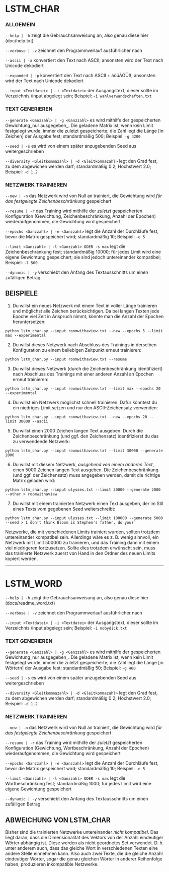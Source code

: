 # LSTM_CHAR

### ALLGEMEIN

`--help | -h` zeigt die Gebrauchsanweisung an, also genau diese hier (doc/help.txt)

`--verbose | -v` zeichnet den Programmverlauf ausführlicher nach

`--ascii | -a` konvertiert den Text nach ASCII; ansonsten wird der Text nach Unicode dekodiert

`--expanded | -p` konvertiert den Text nach ASCII + äöüÄÖÜß; ansonsten wird der Text nach Unicode dekodiert

`--input <Textdatei> | -i <Textdatei>` der Ausgangstext, dieser sollte im Verzeichnis /input abgelegt sein; Beispiel: `-i wahlverwandschaften.txt`

### TEXT GENERIEREN

`--generate <Ganzzahl> | -g <Ganzzahl>` es wird mithilfe der gespeicherten Gewichtung_nur ausgegeben_. Die geladene Matrix ist, wenn kein Limit festgelegt wurde, immer die zuletzt gespeicherte; die Zahl legt die Länge [in Zeichen] der Ausgabe fest; standardmäßig 500; Beispiel: `-g 4200`

`--seed | -s` es wird von einem später anzugebenden Seed aus weitergeschrieben

`--diversity <Gleitkommazahl> | -d <Gleitkommazahl>` legt den Grad fest, zu dem abgewichen werden darf; standardmäßig 0.2; Höchstwert 2.0; Beispiel: `-d 1.2`

### NETZWERK TRAINIEREN

`--new | -n` das Netzwerk wird von Null an trainiert, die Gewichtung wird _für das festgelegte Zeichenbeschränkung_ gespeichert

`--resume | -r` das Training wird mithilfe der _zuletzt_ gespeicherten Konfiguration (Gewichtung, Zeichenbeschränkung, Anzahl der Epochen) wiederaufgenommen, die Gewichtung wird gespeichert

`--epochs <Ganzzahl> | -e <Ganzzahl>` legt die Anzahl der Durchläufe fest, bevor die Matrix gespeichert wird; standardmäßig 10; Beispiel: `-e 5`

`--limit <Ganzzahl> | -l <Ganzzahl> ODER -s max` legt die Zeichenbeschränkung fest; standardmäßig 10000; für jedes Limit wird eine eigene Gewichtung gespeichert; sie sind jedoch untereinander kompatibel; Beispiel: `-l 500`

`--dynamic | -y` verschiebt den Anfang des Textausschnitts um einen zufälligen Betrag

## BEISPIELE

1. Du willst ein neues Netzwerk mit einem Text in voller Länge trainieren und möglichst alle Zeichen berücksichtigen. Da bei langen Texten jede Epoche viel Zeit in Anspruch nimmt, könnte man die Anzahl der Epochen heruntersetzen:
  ```
  python lstm_char.py --input roomwithaview.txt --new --epochs 5 --limit max --experimental
  ```

2. Du willst dieses Netzwerk nach Abschluss des Trainings in derselben Konfiguration zu einem beliebigen Zeitpunkt erneut trainieren:
  ```
  python lstm_char.py --input roomwithaview.txt --resume
  ```

3. Du willst dieses Netzwerk (durch die Zeichenbeschränkung identifiziert) nach Abschluss des Trainings mit einer anderen Anzahl an Epochen erneut trainieren:
  ```
  python lstm_char.py --input roomwithaview.txt --limit max --epochs 20 --experimental
  ```

4. Du willst ein Netzwerk möglichst schnell trainieren. Dafür könntest du ein niedriges Limit setzen und nur den ASCII-Zeichensatz verwenden:
  ```
  python lstm_char.py --input roomwithaview.txt --new --epochs 20 --limit 30000 --ascii
  ```

5. Du willst einen 2000 Zeichen langen Text ausgeben. Durch die Zeichenbeschränkung (und ggf. den Zeichensatz) identifizierst du das zu verwendende Netzwerk:
  ```
  python lstm_char.py --input roomwithaview.txt --limit 30000 --generate 2000
  ```

6. Du willst mit diesem Netzwerk, _ausgehend von einem anderen Text_, einen 5000 Zeichen langen Text ausgeben. Die Zeichenbeschränkung (und ggf. der Zeichensatz) muss angegeben werden, damit die richtige Matrix geladen wird:
  ```
  python lstm_char.py --input ulysses.txt --limit 30000 --generate 2000 --other > roomwithaview
  ```

7. Du willst mit einem trainierten Netzwerk einen Text ausgeben, der im Stil eines Texts vom gegebenen Seed weiterschreibt:
  ```
  python lstm_char.py --input ulysses.txt --limit 100000 --generate 5000 --seed > I don't think Bloom is Stephen's father, do you?
  ```

Netzwerke, die mit verschiedenen Limits trainiert wurden, sollten trotzdem untereinander kompatibel sein. Allerdings wäre es z. B. wenig sinnvoll, ein Netzwerk mit Limit 500000 zu trainieren, und das Training dann mit einem viel niedrigeren fortzusetzen.
Sollte dies trotzdem erwünscht sein, muss das trainierte Netzwerk zuerst von Hand in den Ordner des neuen Limits kopiert werden.

---

# LSTM_WORD

`--help | -h` zeigt die Gebrauchsanweisung an, also genau diese hier (docs/readme_word.txt)

`--verbose | -v` zeichnet den Programmverlauf ausführlicher nach

`--input <Textdatei> | -i <Textdatei>` der Ausgangstext, dieser sollte im Verzeichnis /input abgelegt sein; Beispiel: `-i mobydick.txt`

### TEXT GENERIEREN

`--generate <Ganzzahl> | -g <Ganzzahl>` es wird mithilfe der gespeicherten Gewichtung_nur ausgegeben_. Die geladene Matrix ist, wenn kein Limit festgelegt wurde, immer die zuletzt gespeicherte; die Zahl legt die Länge [in Wörtern] der Ausgabe fest; standardmäßig 50; Beispiel: `-g 400`

`--seed | -s` es wird von einem später anzugebenden Seed aus weitergeschrieben

`--diversity <Gleitkommazahl> | -d <Gleitkommazahl>` legt den Grad fest, zu dem abgewichen werden darf; standardmäßig 0.2; Höchstwert 2.0; Beispiel: `-d 1.2`

### NETZWERK TRAINIEREN

`--new | -n` das Netzwerk wird von Null an trainiert, die Gewichtung wird _für das festgelegte Zeichenbeschränkung_ gespeichert

`--resume | -r` das Training wird mithilfe der _zuletzt_ gespeicherten Konfiguration (Gewichtung, Wortbeschränkung, Anzahl der Epochen) wiederaufgenommen, die Gewichtung wird gespeichert

`--epochs <Ganzzahl> | -e <Ganzzahl>` legt die Anzahl der Durchläufe fest, bevor die Matrix gespeichert wird; standardmäßig 10; Beispiel: `-e 5`

`--limit <Ganzzahl> | -l <Ganzzahl> ODER -s max` legt die Wortbeschränkung fest; standardmäßig 1000; für jedes Limit wird eine eigene Gewichtung gespeichert

`--dynamic | -y` verschiebt den Anfang des Textausschnitts um einen zufälligen Betrag

## ABWEICHUNG VON LSTM_CHAR #

Bisher sind die trainierten Netzwerke untereinander _nicht kompatibel_. Das liegt daran, dass die Dimensionalität des Vektors von der Anzahl eindeutiger Wörter abhängig ist. Diese werden als nicht geordnetes Set verwendet. D. h. unter anderem auch, dass das gleiche Wort in verschiedenen Texten eine andere Stelle einnehmen kann. Also auch zwei Texte, die die gleiche Anzahl eindeutiger Wörter, sogar die genau gleichen Wörter in anderer Reihenfolge haben, produzieren inkompatible Netzwerke.
